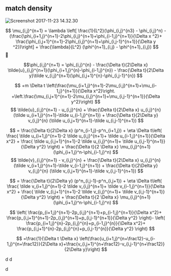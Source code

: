 ## match density

![Screenshot 2017-11-23 14.32.30](https://i.imgur.com/la1Rwe3.png)

$$
\mu_{i,j}^{n+1} =
\lambda \left[ \frac{1}{L^2}(\phi_{i,j}^{n3} - \phi_{i,j}^n) - 
(\frac{\phi_{i+1,j}^{n+1}-2\phi_{i,j}^{n+1}+\phi_{i-1,j}^{n+1}}{\Delta x ^2}+
\frac{\phi_{i,j+1}^{n+1}-2\phi_{i,j}^{n+1}+\phi_{i,j-1}^{n+1}}{\Delta y ^2})\right] + 
\frac{\lambda}{L^2} (\phi^{n+1}_{i,j} - \phi^{n+1}_{i,j})
$$

$$\phi_{i,j}^{n+1} = 
\phi_{i,j}^{n} - 
\frac{\Delta t}{2\Delta x} \tilde{u}_{i,j}^{n+1}(\phi_{i+1,j}^{n}-\phi_{i-1,j}^{n}) - 
\frac{\Delta t}{2\Delta y}\tilde v_{i,j}^{n+1}(\phi_{i,j+1}^{n}-\phi_{i,j-1}^{n})
$$

$$
+m \Delta t 
\left(\frac{\mu_{i+1,j}^{n+1}-2\mu_{i,j}^{n+1}+\mu_{i-1,j}^{n+1}}{\Delta x^2}\right.
+\left.\frac{\mu_{i,j+1}^{n+1}-2\mu_{i,j}^{n+1}+\mu_{i,j-1}^{n+1}}{\Delta y^2}\right)
$$
$$
\tilde{u}_{i,j}^{n+1} -
u_{i,j}^{n} + 
\frac{\Delta t}{2\Delta x} u_{i,j}^{n} (\tilde u_{i+1,j}^{n+1}-\tilde u_{i-1,j}^{n+1}) +
\frac{\Delta t}{2\Delta y} v_{i,j}^{n} (\tilde u_{i,j+1}^{n+1}-\tilde u_{i,j-1}^{n+1})
$$

$$
= \frac{\Delta t}{2\Delta x} (p^n_{i-1,j}-p^n_{i+1,j}) +
\eta \Delta t\left(
\frac{ \tilde u_{i+1,j}^{n+1}-2 \tilde u_{i,j}^{n+1}+ \tilde u_{i-1,j}^{n+1}}{\Delta x^2} + 
\frac{ \tilde u_{i,j+1}^{n+1}-2 \tilde u_{i,j}^{n+1}+ \tilde u_{i,j-1}^{n+1}}{\Delta y^2}
\right) + 
\frac{\Delta t}{2 \Delta x} \mu_{i,j}^{n+1} (\phi_{i+1,j}^n-\phi_{i-1,j}^n) 
$$
$$
\tilde{v}_{i,j}^{n+1} -
v_{i,j}^{n} + 
\frac{\Delta t}{2\Delta x} u_{i,j}^{n} (\tilde v_{i+1,j}^{n+1}-\tilde v_{i-1,j}^{n+1}) +
\frac{\Delta t}{2\Delta y} v_{i,j}^{n} (\tilde v_{i,j+1}^{n+1}-\tilde v_{i,j-1}^{n+1})
$$

$$
= \frac{\Delta t}{2\Delta y} (p^n_{i,j-1}-p^n_{i,j+1}) +
\eta \Delta t\left(
\frac{ \tilde v_{i+1,j}^{n+1}-2 \tilde v_{i,j}^{n+1}+ \tilde v_{i-1,j}^{n+1}}{\Delta x^2} + 
\frac{ \tilde v_{i,j+1}^{n+1}-2 \tilde v_{i,j}^{n+1}+ \tilde v_{i,j-1}^{n+1}}{\Delta y^2}
\right) + 
\frac{\Delta t}{2 \Delta x} \mu_{i,j}^{n+1} (\phi_{i+1,j}^n-\phi_{i-1,j}^n) 
$$


$$ 
\left(
\frac{p_{i+1,j}^{n+1}-2p_{i,j}^{n+1}+p_{i-1,j}^{n+1}}{\Delta x^2}+
\frac{p_{i,j+1}^{n+1}-2p_{i,j}^{n+1}+p_{i,j-1}^{n+1}}{\Delta y^2} 
\right)-
\left(
\frac{p_{i+1,j}^{n}-2p_{i,j}^{n}+p_{i-1,j}^{n}}{\Delta x^2}+
\frac{p_{i,j+1}^{n}-2p_{i,j}^{n}+p_{i,j-1}^{n}}{\Delta y^2}
\right)
$$

$$
=\frac{1}{\Delta t \Delta x} \left(\frac{u_{i+1,j}^{n+\frac12}-u_{i-1,j}^{n+\frac12}}{2\Delta x}+\frac{v_{i,j+1}^{n+\frac12}-v_{i,j-1}^{n+\frac12}}{2\Delta y}\right)
$$


d
d


d






